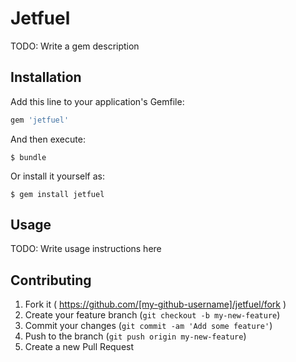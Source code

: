 # Jetfuel

TODO: Write a gem description

## Installation

Add this line to your application's Gemfile:

```ruby
gem 'jetfuel'
```

And then execute:

    $ bundle

Or install it yourself as:

    $ gem install jetfuel

## Usage

TODO: Write usage instructions here

## Contributing

1. Fork it ( https://github.com/[my-github-username]/jetfuel/fork )
2. Create your feature branch (`git checkout -b my-new-feature`)
3. Commit your changes (`git commit -am 'Add some feature'`)
4. Push to the branch (`git push origin my-new-feature`)
5. Create a new Pull Request
